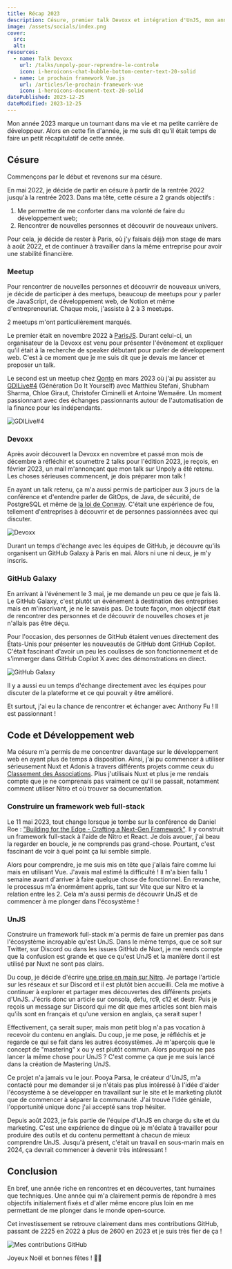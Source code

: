 ```yaml
---
title: Récap 2023
description: Césure, premier talk Devoxx et intégration d'UnJS, mon année 2023 marque un tournant.
image: /assets/socials/index.png
cover:
  src:
  alt:
resources:
  - name: Talk Devoxx
    url: /talks/unpoly-pour-reprendre-le-controle
    icon: i-heroicons-chat-bubble-bottom-center-text-20-solid
  - name: Le prochain framework Vue.js
    url: /articles/le-prochain-framework-vue
    icon: i-heroicons-document-text-20-solid
datePublished: 2023-12-25
dateModified: 2023-12-25
---
```


Mon année 2023 marque un tournant dans ma vie et ma petite carrière de développeur. Alors en cette fin d'année, je me suis dit qu'il était temps de faire un petit récapitulatif de cette année.

## Césure

Commençons par le début et revenons sur ma césure.

En mai 2022, je décide de partir en césure à partir de la rentrée 2022 jusqu'à la rentrée 2023. Dans ma tête, cette césure a 2 grands objectifs :

1. Me permettre de me conforter dans ma volonté de faire du développement web;
2. Rencontrer de nouvelles personnes et découvrir de nouveaux univers.

Pour cela, je décide de rester à Paris, où j'y faisais déjà mon stage de mars à août 2022, et de continuer à travailler dans la même entreprise pour avoir une stabilité financière.

### Meetup

Pour rencontrer de nouvelles personnes et découvrir de nouveaux univers, je décide de participer à des meetups, beaucoup de meetups pour y parler de JavaScript, de développement web, de Notion et même d'entrepreneuriat. Chaque mois, j'assiste à 2 à 3 meetups.

2 meetups m'ont particulièrement marqués.

Le premier était en novembre 2022 à [ParisJS](https://parisjs.org/). Durant celui-ci, un organisateur de la Devoxx est venu pour présenter l'événement et expliquer qu'il était à la recherche de speaker débutant pour parler de développement web. C'est à ce moment que je me suis dit que je devais me lancer et proposer un talk.

Le second est un meetup chez [Qonto](https://qonto.com/) en mars 2023 où j'ai pu assister au [GDILive#4](https://www.gdiy.fr/live-4automatisation/) (Génération Do It Yourself) avec Matthieu Stefani, Shubham Sharma, Chloe Giraut, Christofer Ciminelli et Antoine Wemaëre. Un moment passionnant avec des échanges passionnants autour de l'automatisation de la finance pour les indépendants.

![GDILive#4](/images/articles/recap-2023/gdi-live.webp)

### Devoxx

Après avoir découvert la Devoxx en novembre et passé mon mois de décembre à réfléchir et soumettre 2 talks pour l'édition 2023, je reçois, en février 2023, un mail m'annonçant que mon talk sur Unpoly a été retenu. Les choses sérieuses commencent, je dois préparer mon talk !

En ayant un talk retenu, ça m'a aussi permis de participer aux 3 jours de la conférence et d'entendre parler de GitOps, de Java, de sécurité, de PostgreSQL et même de [la loi de Conway](https://youtu.be/Kx7XOqrPoWk?si=vqOShmxtMIbsP50b). C'était une expérience de fou, tellement d'entreprises à découvrir et de personnes passionnées avec qui discuter.

![Devoxx](/images/articles/recap-2023/devoxx.webp)

Durant un temps d'échange avec les équipes de GitHub, je découvre qu'ils organisent un GitHub Galaxy à Paris en mai. Alors ni une ni deux, je m'y inscris.

### GitHub Galaxy

En arrivant à l'événement le 3 mai, je me demande un peu ce que je fais là. Le GitHub Galaxy, c'est plutôt un événement à destination des entreprises mais en m'inscrivant, je ne le savais pas. De toute façon, mon objectif était de rencontrer des personnes et de découvrir de nouvelles choses et je n'allais pas être déçu.

Pour l'occasion, des personnes de GitHub étaient venues directement des États-Unis pour présenter les nouveautés de GitHub dont GitHub Copilot. C'était fascinant d'avoir un peu les coulisses de son fonctionnement et de s'immerger dans GitHub Copilot X avec des démonstrations en direct.

![GitHub Galaxy](/images/articles/recap-2023/github-galaxy.webp)

Il y a aussi eu un temps d'échange directement avec les équipes pour discuter de la plateforme et ce qui pouvait y être amélioré.

Et surtout, j'ai eu la chance de rencontrer et échanger avec Anthony Fu ! Il est passionnant !

## Code et Développement web

Ma césure m'a permis de me concentrer davantage sur le développement web en ayant plus de temps à disposition. Ainsi, j'ai pu commencer à utiliser sérieusement Nuxt et Adonis à travers différents projets comme ceux du [Classement des Associations](https://github.com/classement-des-associations). Plus j'utilisais Nuxt et plus je me rendais compte que je ne comprenais pas vraiment ce qu'il se passait, notamment comment utiliser Nitro et où trouver sa documentation.

### Construire un framework web full-stack

Le 11 mai 2023, tout change lorsque je tombe sur la conférence de Daniel Roe : ["Building for the Edge - Crafting a Next-Gen Framework"](https://youtu.be/hdHLU0qHKhA?si=UsjHVTBBAlL6T2OO). Il y construit un framework full-stack à l'aide de Nitro et React. Je dois avouer, j'ai beau la regarder en boucle, je ne comprends pas grand-chose. Pourtant, c'est fascinant de voir à quel point ça lui semble simple.

Alors pour comprendre, je me suis mis en tête que j'allais faire comme lui mais en utilisant Vue. J'avais mal estimé la difficulté ! Il m'a bien fallu 1 semaine avant d'arriver à faire quelque chose de fonctionnel. En revanche, le processus m'a énormément appris, tant sur Vite que sur Nitro et la relation entre les 2. Cela m'a aussi permis de découvrir UnJS et de commencer à me plonger dans l'écosystème !

### UnJS

Construire un framework full-stack m'a permis de faire un premier pas dans l'écosystème incroyable qu'est UnJS. Dans le même temps, que ce soit sur Twitter, sur Discord ou dans les issues GitHub de Nuxt, je me rends compte que la confusion est grande et que ce qu'est UnJS et la manière dont il est utilisé par Nuxt ne sont pas clairs.

Du coup, je décide d'écrire [une prise en main sur Nitro](/articles/nitro-101-premiere-prise-en-main). Je partage l'article sur les réseaux et sur Discord et il est plutôt bien accueilli. Cela me motive à continuer à explorer et partager mes découvertes des différents projets d'UnJS. J'écris donc un article sur consola, defu, rc9, c12 et destr. Puis je reçois un message sur Discord qui me dit que mes articles sont bien mais qu'ils sont en français et qu'une version en anglais, ça serait super !

Effectivement, ça serait super, mais mon petit blog n'a pas vocation à recevoir du contenu en anglais. Du coup, je me pose, je réfléchis et je regarde ce qui se fait dans les autres écosystèmes. Je m'aperçois que le concept de "mastering" x ou y est plutôt commun. Alors pourquoi ne pas lancer la même chose pour UnJS ? C'est comme ça que je me suis lancé dans la création de Mastering UnJS.

Ce projet n'a jamais vu le jour. Pooya Parsa, le créateur d'UnJS, m'a contacté pour me demander si je n'étais pas plus intéressé à l'idée d'aider l'écosystème à se développer en travaillant sur le site et le marketing plutôt que de commencer à séparer la communauté. J'ai trouvé l'idée géniale, l'opportunité unique donc j'ai accepté sans trop hésiter.

Depuis août 2023, je fais partie de l'équipe d'UnJS en charge du site et du marketing. C'est une expérience de dingue où je m'éclate à travailler pour produire des outils et du contenu permettant à chacun de mieux comprendre UnJS. Jusqu'à présent, c'était un travail en sous-marin mais en 2024, ça devrait commencer à devenir très intéressant !

## Conclusion

En bref, une année riche en rencontres et en découvertes, tant humaines que techniques. Une année qui m'a clairement permis de répondre à mes objectifs initialement fixés et d'aller même encore plus loin en me permettant de me plonger dans le monde open-source.

Cet investissement se retrouve clairement dans mes contributions GitHub, passant de 2225 en 2022 à plus de 2600 en 2023 et je suis très fier de ça !

![Mes contributions GitHub](/images/articles/recap-2023/github-contributions.webp)

Joyeux Noël et bonnes fêtes ! 🎄🎉
